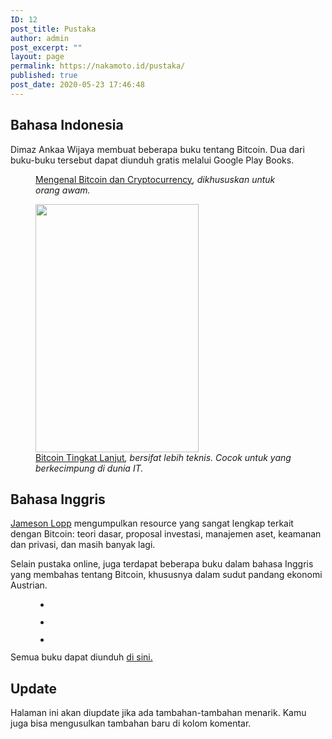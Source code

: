 ```yaml
---
ID: 12
post_title: Pustaka
author: admin
post_excerpt: ""
layout: page
permalink: https://nakamoto.id/pustaka/
published: true
post_date: 2020-05-23 17:46:48
---
```

<!-- wp:heading -->
<h2>Bahasa Indonesia</h2>
<!-- /wp:heading -->

<!-- wp:paragraph -->
<p>Dimaz Ankaa Wijaya membuat beberapa buku tentang Bitcoin. Dua dari buku-buku tersebut dapat diunduh gratis melalui Google Play Books.</p>
<!-- /wp:paragraph -->

<!-- wp:columns {"className":"has-2-columns"} -->
<div class="wp-block-columns has-2-columns"><!-- wp:column -->
<div class="wp-block-column"><!-- wp:image {"align":"center","id":48} -->
<div class="wp-block-image"><figure class="aligncenter"><img src="https://nakamoto.id/wp-content/uploads/2019/07/Screen-Shot-2016-07-08-at-4.10.31-PM.png" alt="" class="wp-image-48"/><figcaption> <a href="https://play.google.com/store/books/details?id=1_72CwAAQBAJ">Mengenal Bitcoin dan Cryptocurrency</a><em>, dikhususkan untuk orang awam.</em> </figcaption></figure></div>
<!-- /wp:image --></div>
<!-- /wp:column -->

<!-- wp:column -->
<div class="wp-block-column"><!-- wp:image {"align":"center","id":47,"width":261,"height":397} -->
<div class="wp-block-image"><figure class="aligncenter is-resized"><img src="https://nakamoto.id/wp-content/uploads/2019/07/EEFgDQAAQBAJ.jpg" alt="" class="wp-image-47" width="261" height="397"/><figcaption> <a href="https://play.google.com/store/books/details/Dimaz_Ankaa_Wijaya_Bitcoin_Tingkat_Lanjut?id=EEFgDQAAQBAJ">Bitcoin Tingkat Lanjut</a><em>, bersifat lebih teknis. Cocok untuk yang berkecimpung di dunia IT.</em> </figcaption></figure></div>
<!-- /wp:image --></div>
<!-- /wp:column --></div>
<!-- /wp:columns -->

<!-- wp:heading -->
<h2>Bahasa Inggris</h2>
<!-- /wp:heading -->

<!-- wp:paragraph -->
<p><a href="https://www.lopp.net/bitcoin-information.html">Jameson Lopp</a> mengumpulkan resource yang sangat lengkap terkait dengan Bitcoin: teori dasar, proposal investasi, manajemen aset, keamanan dan privasi, dan masih banyak lagi.</p>
<!-- /wp:paragraph -->

<!-- wp:paragraph -->
<p>Selain pustaka online, juga terdapat beberapa buku dalam bahasa Inggris yang membahas tentang Bitcoin, khususnya dalam sudut pandang ekonomi Austrian.</p>
<!-- /wp:paragraph -->

<!-- wp:gallery {"ids":[57,58,56]} -->
<figure class="wp-block-gallery columns-3 is-cropped"><ul class="blocks-gallery-grid"><li class="blocks-gallery-item"><figure><img src="https://nakamoto.id/wp-content/uploads/2019/07/61h0HxBIIAL-700x1050.jpg" alt="" data-id="57" data-link="https://nakamoto.id/pustaka/image-result-for-the-internet-of-money/" class="wp-image-57"/></figure></li><li class="blocks-gallery-item"><figure><img src="https://nakamoto.id/wp-content/uploads/2019/07/51RoPE3kD5L.jpg" alt="" data-id="58" data-link="https://nakamoto.id/pustaka/image-result-for-the-bitcoin-standard/" class="wp-image-58"/></figure></li><li class="blocks-gallery-item"><figure><img src="https://nakamoto.id/wp-content/uploads/2019/07/image.jpeg" alt="" data-id="56" data-link="https://nakamoto.id/pustaka/image/" class="wp-image-56"/></figure></li></ul></figure>
<!-- /wp:gallery -->

<!-- wp:paragraph -->
<p>Semua buku dapat diunduh <a href="https://www.dropbox.com/sh/fsk0axywwl5iiae/AACeqkjcIV3MeaTkrUmrncO1a?dl=0">di sini.</a></p>
<!-- /wp:paragraph -->

<!-- wp:heading -->
<h2>Update</h2>
<!-- /wp:heading -->

<!-- wp:paragraph -->
<p>Halaman ini akan diupdate jika ada tambahan-tambahan menarik. Kamu juga bisa mengusulkan tambahan baru di kolom komentar.</p>
<!-- /wp:paragraph -->